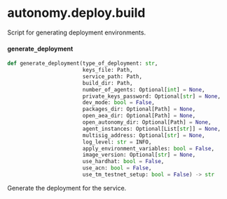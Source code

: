 <a id="autonomy.deploy.build"></a>

# autonomy.deploy.build

Script for generating deployment environments.

<a id="autonomy.deploy.build.generate_deployment"></a>

#### generate`_`deployment

```python
def generate_deployment(type_of_deployment: str,
                        keys_file: Path,
                        service_path: Path,
                        build_dir: Path,
                        number_of_agents: Optional[int] = None,
                        private_keys_password: Optional[str] = None,
                        dev_mode: bool = False,
                        packages_dir: Optional[Path] = None,
                        open_aea_dir: Optional[Path] = None,
                        open_autonomy_dir: Optional[Path] = None,
                        agent_instances: Optional[List[str]] = None,
                        multisig_address: Optional[str] = None,
                        log_level: str = INFO,
                        apply_environment_variables: bool = False,
                        image_version: Optional[str] = None,
                        use_hardhat: bool = False,
                        use_acn: bool = False,
                        use_tm_testnet_setup: bool = False) -> str
```

Generate the deployment for the service.

